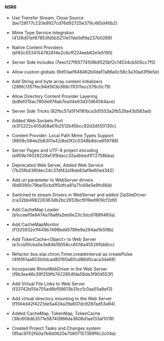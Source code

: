 #### NSR6

* Use Transfer Stream, Close Source (be728f77c220e9927cd76d92725e379c465d40b2)

* Mime Type Service Integration (4126d01ef87853fd5b5217e17de0df9a237b0269)

* Native Content Providers (bf83c5534154782814e2c6cff224eeb62e1e5195)

* Server Side Includes (7eecf27f93774109b9525bf2c14534cb505cc7f5)

* Allow custom globals (9d51aaf648462b0daf7a86a0c58c3a30ad3f9e5e)

* Add String and byte array content initializers (289fc1357fec94d563b368c11f311ecc576c0c79)

* Allow Directory Content Provider Layering (bdfef015ac780de976ab7ea04e63d37d64584ace)

* Server Side Tricks (82fbc57a5f14181bca3d5553a2fb528a43d583ad)

* Added Web Sockets Port (e3f3222c405d08a61b2512b45bcc82d2d550130c)

* Content Provider: Local Path Mime Types Support (9809c084e2b8301a42dbd3f2c0348b8dce859788)

* Server Pages and UTF-8 project encoding (e959e74026229af3f9dacc32adbbed1f72758bba)

* Deprecated Web Server, Added Web Service (7b25fb436fdec24c37df42a18de83af9e60ed342)

* Add uri parameter to WebServer drivers (6d9390c79be15cbd1f0dfca81a71c69e5e9fc66d)

* Switched to stream Drivers in WebServer and added ZipSiteDriver (ca32bb498226363db2bc2653bcf919ed909cf2d9)

* Add CacheMap Loader (b1cceef0e8474a78a8fa2eb6e23c3dcd7889460a)

* Add CacheMapMonitor (f1325932e1f449b7498bdd5789e9a294ad1b5f8b)

* Add TokenCache\<Object\> to Web Server (e7ccbf0cba5e3e84b19058cc6018a45526fbb6cc)

* Refactor box.star.chron.Timer.createInterval as createPulse (4f6161aa653b0dcad80160a60cd86d0caca3da66)

* Incorporate RhinoWebDriver in the Web Server (f9b3ee46c59f259fb7422854fda58de3f90d553f)

* Add Virtual File Links to Web Server (f33742b05e755ad8bf58613b31cc1c0aa55a9ef3)

* Add virtual directory mounting to the Web Server
(f1564d42f4221de5a424a29a607dc9287ad53a94)

* Added CacheMap, TokenMap, TokenCache (38c608db3571e58740966da3608d1ae133af1019)

* Created Project Tasks and Changes system (95ac9702fb0a7b8d0620e70807157389f6c2c04a)